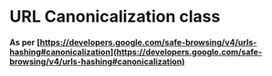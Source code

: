
# URL Canonicalization class

#### As per [https://developers.google.com/safe-browsing/v4/urls-hashing#canonicalization](https://developers.google.com/safe-browsing/v4/urls-hashing#canonicalization)